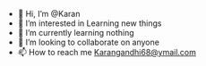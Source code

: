 - 👋 Hi, I’m @Karan
- 👀 I’m interested in Learning new things
- 🌱 I’m currently learning nothing 
- 💞️ I’m looking to collaborate on anyone 
- 📫 How to reach me Karangandhi68@ymail.com
<!---
Karan is a ✨ special ✨ repository because its `README.md` (this file) appears on your GitHub profile.
You can click the Preview link to take a look at your changes.
--->

